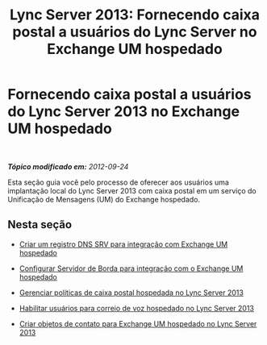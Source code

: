 ﻿---
title: 'Lync Server 2013: Fornecendo caixa postal a usuários do Lync Server no Exchange UM hospedado'
TOCTitle: Fornecendo caixa postal a usuários do Lync Server 2013 no Exchange UM hospedado
ms:assetid: 306d3fb5-231b-4f0b-b8d8-0d9083b5ed77
ms:mtpsurl: https://technet.microsoft.com/pt-br/library/Gg425807(v=OCS.15)
ms:contentKeyID: 49306288
ms.date: 05/19/2016
mtps_version: v=OCS.15
ms.translationtype: HT
---

# Fornecendo caixa postal a usuários do Lync Server 2013 no Exchange UM hospedado

 

_**Tópico modificado em:** 2012-09-24_

Esta seção guia você pelo processo de oferecer aos usuários uma implantação local do Lync Server 2013 com caixa postal em um serviço do Unificação de Mensagens (UM) do Exchange hospedado.

## Nesta seção

  - [Criar um registro DNS SRV para integração com Exchange UM hospedado](lync-server-2013-create-a-dns-srv-record-for-integration-with-hosted-exchange-um.md)

  - [Configurar Servidor de Borda para integração com o Exchange UM hospedado](lync-server-2013-configure-the-edge-server-for-integration-with-hosted-exchange-um.md)

  - [Gerenciar políticas de caixa postal hospedada no Lync Server 2013](lync-server-2013-manage-hosted-voice-mail-policies.md)

  - [Habilitar usuários para correio de voz hospedado no Lync Server 2013](lync-server-2013-enable-users-for-hosted-voice-mail.md)

  - [Criar objetos de contato para Exchange UM hospedado no Lync Server 2013](lync-server-2013-create-contact-objects-for-hosted-exchange-um.md)

